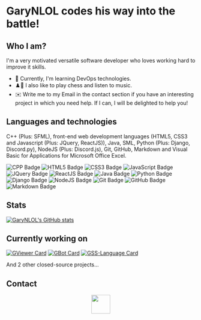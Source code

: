 # GaryNLOL codes his way into the battle!
## Who I am?
I'm a very motivated versatile software developer who loves working hard to improve it skills.

- 📙 Currently, I'm learning DevOps technologies.
- ♟️🎵 I also like to play chess and listen to music.
- ✉️ Write me to my Email in the contact section if you have an interesting project in which you need help. If I can, I will be delighted to help you!

## Languages and technologies
C++ (Plus: SFML), front-end web development languages (HTML5, CSS3 and Javascript (Plus: JQuery, ReactJS)), Java, SML, Python (Plus: Django, Discord.py), NodeJS (Plus: Discord.js), Git, GitHub, Markdown and Visual Basic for Applications for Microsoft Office Excel.

![CPP Badge](https://img.shields.io/badge/c++%20-%2300599C.svg?&style=for-the-badge&logo=c%2B%2B&ogoColor=white)
![HTML5 Badge](https://img.shields.io/badge/html5%20-%23E34F26.svg?&style=for-the-badge&logo=html5&logoColor=white)
![CSS3 Badge](https://img.shields.io/badge/css3%20-%231572B6.svg?&style=for-the-badge&logo=css3&logoColor=white)
![JavaScript Badge](https://img.shields.io/badge/javascript%20-%23323330.svg?&style=for-the-badge&logo=javascript&logoColor=%23F7DF1E)
![JQuery Badge](https://img.shields.io/badge/jquery%20-%230769AD.svg?&style=for-the-badge&logo=jquery&logoColor=white)
![ReactJS Badge](https://img.shields.io/badge/react%20-%2320232a.svg?&style=for-the-badge&logo=react&logoColor=%2361DAFB)
![Java Badge](https://img.shields.io/badge/java-%23ED8B00.svg?&style=for-the-badge&logo=java&logoColor=white)
![Python Badge](https://img.shields.io/badge/python%20-%2314354C.svg?&style=for-the-badge&logo=python&logoColor=white)
![Django Badge](https://img.shields.io/badge/django%20-%23092E20.svg?&style=for-the-badge&logo=django&logoColor=white)
![NodeJS Badge](https://img.shields.io/badge/node.js%20-%2343853D.svg?&style=for-the-badge&logo=node.js&logoColor=white)
![Git Badge](https://img.shields.io/badge/git%20-%23F05033.svg?&style=for-the-badge&logo=git&logoColor=white)
![GitHub Badge](https://img.shields.io/badge/github%20-%23121011.svg?&style=for-the-badge&logo=github&logoColor=white)
![Markdown Badge](https://img.shields.io/badge/markdown-%23000000.svg?&style=for-the-badge&logo=markdown&logoColor=white)

## Stats
[![GaryNLOL's GitHub stats](https://github-readme-stats.vercel.app/api?username=GaryNLOL&show_icons=true&theme=tokyonight)](https://github.com/GaryNLOL)

## Currently working on
[![GViewer Card](https://github-readme-stats.vercel.app/api/pin/?username=GaryNLOL&repo=GViewer&theme=tokyonight)](https://github.com/GaryNLOL/GViewer)
[![GBot Card](https://github-readme-stats.vercel.app/api/pin/?username=GaryNLOL&repo=GBot&theme=tokyonight)](https://github.com/GaryNLOL/GBot)
[![GSS-Language Card](https://github-readme-stats.vercel.app/api/pin/?username=GaryNLOL&repo=GSS-Language&theme=tokyonight)](https://github.com/GaryNLOL/GSS-Language)

And 2 other closed-source projects...

## Contact
<p align="center" href="garypastel@gmail.com"> <a href="https://mail.google.com/mail/?extsrc=mailto&url=mailto%3A%3Fto%3Dgarypastel@gmail.com"><img width="50px" height="50px" src="https://www.vectorlogo.zone/logos/gmail/gmail-tile.svg"></a> </p>
